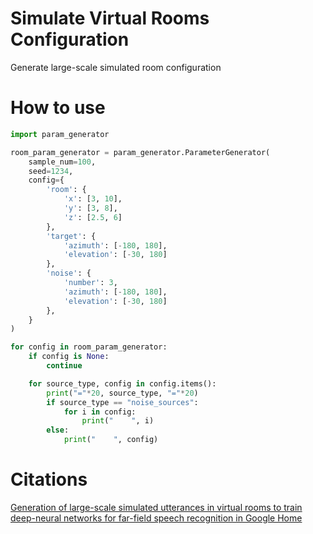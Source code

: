 # Simulate Virtual Rooms Configuration
Generate large-scale simulated room configuration

# How to use

```python
import param_generator

room_param_generator = param_generator.ParameterGenerator(
    sample_num=100,
    seed=1234,
    config={
        'room': {
            'x': [3, 10],
            'y': [3, 8],
            'z': [2.5, 6]
        },
        'target': {
            'azimuth': [-180, 180],
            'elevation': [-30, 180]
        },
        'noise': {
            'number': 3,
            'azimuth': [-180, 180],
            'elevation': [-30, 180]
        },
    }
)

for config in room_param_generator:
    if config is None:
        continue

    for source_type, config in config.items():
        print("="*20, source_type, "="*20)
        if source_type == "noise_sources":
            for i in config:
                print("    ", i)
        else:
            print("    ", config)


```

# Citations
[Generation of large-scale simulated utterances in virtual rooms to train deep-neural networks for far-field speech recognition in Google Home](https://static.googleusercontent.com/media/research.google.com/zh-CN//pubs/archive/46107.pdf)
